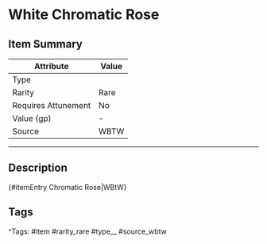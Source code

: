 # White Chromatic Rose

## Item Summary

| Attribute            | Value                        |
|----------------------|------------------------------|
| Type                 |   |
| Rarity               | Rare             |
| Requires Attunement  | No                |
| Value (gp)           | -    |
| Source               | WBTW |

---

## Description

{#itemEntry Chromatic Rose|WBtW}

## Tags

^Tags: #item #rarity_rare #type__ #source_wbtw